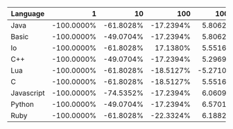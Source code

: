 | Language | 1 | 10 | 100 | 1000 | 10000 | 100000 |
| --- |  ---:| ---:| ---:| ---:| ---:| ---:|
| Java | -100.0000% | -61.8028% | -17.2394% | 5.8062% | -1.7696% | 0.6369% |
| Basic | -100.0000% | -49.0704% | -17.2394% | 5.8062% | -1.7696% | 0.5465% |
| Io | -100.0000% | -61.8028% | 17.1380% | 5.5516% | 2.1393% | N.A. |
| C++ | -100.0000% | -49.0704% | -17.2394% | 5.2969% | 1.8592% | -0.5664% |
| Lua | -100.0000% | -61.8028% | -18.5127% | -5.2710% | -1.5404% | 0.6025% |
| C | -100.0000% | -61.8028% | -18.5127% | 5.5516% | -1.7314% | 0.6852% |
| Javascript | -100.0000% | -74.5352% | -17.2394% | 6.0609% | 1.7446% | -0.5320% |
| Python | -100.0000% | -49.0704% | -17.2394% | 6.5701% | -1.8205% | -0.5893% |
| Ruby | -100.0000% | -61.8028% | -22.3324% | 6.1882% | 1.7064% | -0.5142% |
